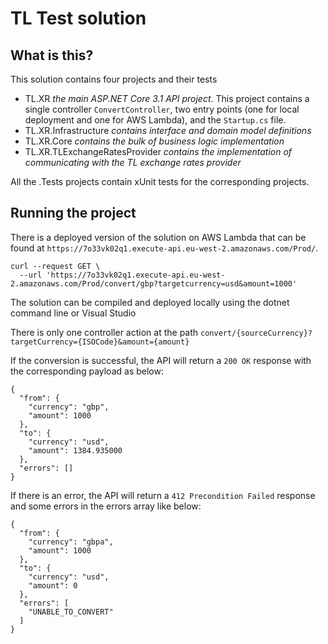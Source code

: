 # TL Test solution

## What is this?

This solution contains four projects and their tests

* TL.XR *the main ASP.NET Core 3.1 API project*. This project contains a single controller `ConvertController`, two entry points (one for local deployment and one for AWS Lambda), and the `Startup.cs` file.
* TL.XR.Infrastructure *contains interface and domain model definitions*
* TL.XR.Core *contains the bulk of business logic implementation*
* TL.XR.TLExchangeRatesProvider *contains the implementation of communicating with the TL exchange rates provider*

All the .Tests projects contain xUnit tests for the corresponding projects.

## Running the project
There is a deployed version of the solution on AWS Lambda that can be found at `https://7o33vk02q1.execute-api.eu-west-2.amazonaws.com/Prod/`. 

```
curl --request GET \
  --url 'https://7o33vk02q1.execute-api.eu-west-2.amazonaws.com/Prod/convert/gbp?targetcurrency=usd&amount=1000'
```

The solution can be compiled and deployed locally using the dotnet command line or Visual Studio

There is only one controller action at the path `convert/{sourceCurrency}?targetCurrency={ISOCode}&amount={amount}`

If the conversion is successful, the API will return a `200 OK` response with the corresponding payload as below:
```
{
  "from": {
    "currency": "gbp",
    "amount": 1000
  },
  "to": {
    "currency": "usd",
    "amount": 1384.935000
  },
  "errors": []
}
```

If there is an error, the API will return a `412 Precondition Failed` response and some errors in the errors array like below:

```
{
  "from": {
    "currency": "gbpa",
    "amount": 1000
  },
  "to": {
    "currency": "usd",
    "amount": 0
  },
  "errors": [
    "UNABLE_TO_CONVERT"
  ]
}
```